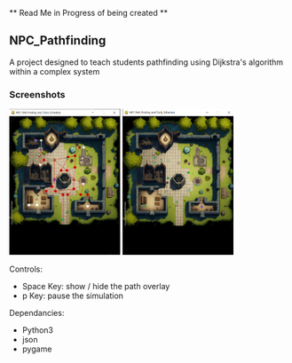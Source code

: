 ** Read Me in Progress of being created **

<h2>NPC_Pathfinding</h2>
A project designed to teach students pathfinding using Dijkstra's algorithm within a complex system

<div>
 <h3>Screenshots</h3>
 <p></p>
 <img src="https://github.com/paceart1-Teaching-and-Demonstration/NPC_Pathfinding/blob/main/Demo/image_1.PNG" alt="demo image 1" width="200"/>
 <img src="https://github.com/paceart1-Teaching-and-Demonstration/NPC_Pathfinding/blob/main/Demo/image_2.PNG" alt="demo image 2" width="200"/>
</div>

Controls:
  * Space Key: show / hide the path overlay
  * p Key: pause the simulation 

Dependancies:
  * Python3
  * json
  * pygame
